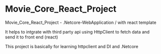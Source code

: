 # Movie_Core_React_Project
Movie_Core_React_Project - .Netcore-WebApplication / with react template 

It helps to intgrate with third party api using HttpClient to fetch data and send it to front end (react)

This project is basically for learning httpclient and DI and .Netcore 
